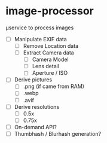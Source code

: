 # image-processor
μservice to process images

* [ ] Manipulate EXIF data
  * [ ] Remove Location data
  * [ ] Extract Camera data
    * [ ] Camera Model
    * [ ] Lens detail
    * [ ] Aperture / ISO
* [ ] Derive pictures
  * [ ] .png (if came from RAM)
  * [ ] .webp
  * [ ] .avif
* [ ] Derive resolutions
  * [ ]  0.5x
  * [ ]  0.75x
* [ ]  On-demand API?
* [ ]  Thumbhash / Blurhash generation?
